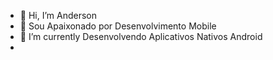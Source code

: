 - 👋 Hi, I’m Anderson
- 👀  Sou Apaixonado por Desenvolvimento Mobile
- 🌱 I’m currently  Desenvolvendo Aplicativos Nativos Android
-  

<!---
DersonSilva/DersonSilva is a ✨ special ✨ repository because its `README.md` (this file) appears on your GitHub profile.
You can click the Preview link to take a look at your changes.
--->
